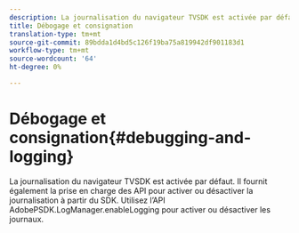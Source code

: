 ```yaml
---
description: La journalisation du navigateur TVSDK est activée par défaut. Il fournit également la prise en charge des API pour activer ou désactiver la journalisation à partir du SDK. Utilisez l’API AdobePSDK.LogManager.enableLogging pour activer ou désactiver les journaux.
title: Débogage et consignation
translation-type: tm+mt
source-git-commit: 89bdda1d4bd5c126f19ba75a819942df901183d1
workflow-type: tm+mt
source-wordcount: '64'
ht-degree: 0%

---
```



# Débogage et consignation{#debugging-and-logging}

La journalisation du navigateur TVSDK est activée par défaut. Il fournit également la prise en charge des API pour activer ou désactiver la journalisation à partir du SDK. Utilisez l’API AdobePSDK.LogManager.enableLogging pour activer ou désactiver les journaux.

